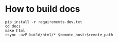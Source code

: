 # How to build docs

```shell
pip install -r requirements-dev.txt
cd docs
make html
rsync -azP build/html/* $remote_host:$remote_path 
```
